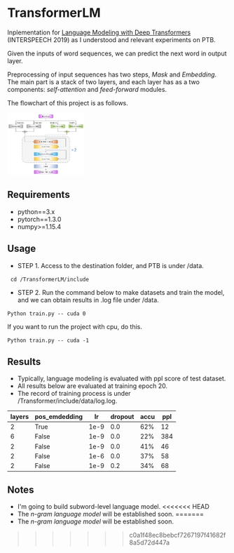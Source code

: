 # TransformerLM

Inplementation for [Language Modeling with Deep Transformers](https://arxiv.org/pdf/1905.04226.pdf) (INTERSPEECH 2019) as I understood and relevant experiments on PTB. 

Given the inputs of word sequences, we can predict the next word in output layer. 

Preprocessing of input sequences has two steps, $Mask$ and $Embedding$. The main part is a stack of two layers, and each layer has as a two components: *self-attention* and *feed-forward* modules. 

The flowchart of this project is as follows.

<img src="TransformerLM/include/data/transformer_modeling.png" alt="transformer_modeling" style="zoom:20%;" />

## Requirements

- python==3.x
- pytorch==1.3.0
- numpy>=1.15.4

## Usage

- STEP 1. Access to the destination folder, and PTB is under /data.

```
 cd /TransformerLM/include
```

- STEP 2. Run the command below to make datasets and train the model, and we can obtain results in .log file under /data.

```
Python train.py -- cuda 0
```

If you want to run the project with cpu, do this.

```
Python train.py -- cuda -1
```

## Results

- Typically, language modeling is evaluated with ppl score of test dataset.
- All results below are evaluated at training epoch 20.
- The record of training process is under /Transformer/include/data/log.log.

| layers | pos_emdedding | lr   | dropout | accu | ppl  |
| ------ | ------------- | ---- | ------- | ---- | ---- |
| 2      | True          | 1e-9 | 0.0     | 62%  | 12   |
| 6      | False         | 1e-9 | 0.0     | 22%  | 384  |
| 2      | False         | 1e-9 | 0.0     | 41%  | 46   |
| 2      | False         | 1e-6 | 0.0     | 37%  | 58   |
| 2      | False         | 1e-9 | 0.2     | 34%  | 68   |

## Notes

- I'm going to build subword-level language model.
<<<<<<< HEAD
- The *n-gram language model​* will be established soon.
=======
- The *n-gram language model* will be established soon.
>>>>>>> c0a1f48ec8bebcf7267197f41682f8a5d72d447a

